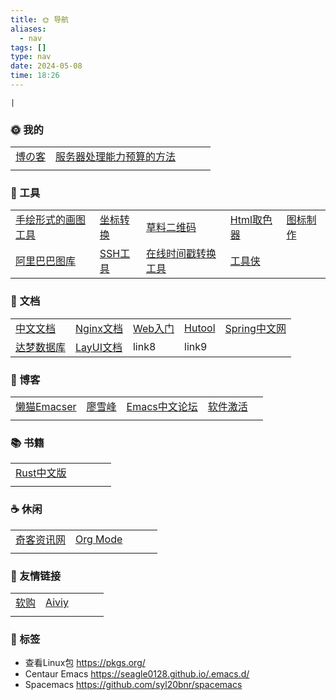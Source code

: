 ```yaml
---
title: 🌞 导航
aliases: 
  - nav
tags: []
type: nav
date: 2024-05-08
time: 18:26
---
```

    |
### 🌞 我的

|       |       |       |       |       |
|-------|-------|-------|-------|-------|
| [博の客](https://kylinBachelor.github.io) | [服务器处理能力预算的方法](https://www.cnblogs.com/ngd-mzl/p/16903919.html) |  |  |  |
|  |  |  |  |   |


### 🔨 工具

|       |       |       |       |       |
|-------|-------|-------|-------|-------|
| [手绘形式的画图工具](https://excalidraw.com/) | [坐标转换](https://tool.lu/coordinate/) | [草料二维码](https://cli.im/) | [Html取色器](https://m.runoob.com/tags/html-colorpicker.html) | [图标制作](https://www.bitbug.net/) |
| [阿里巴巴图库](https://www.iconfont.cn/) | [SSH工具](https://mobaxterm.mobatek.net/download.html) | [在线时间戳转换工具](https://www.beijing-time.org/shijianchuo/) | [工具侠](http://tool.6zkx.com/Tools/Certificate/CertNumMakeUp) |       |


### 📑 文档
|       |       |       |       |       |
|-------|-------|-------|-------|-------|
| [中文文档](https://cntofu.com/) | [Nginx文档](https://blog.redis.com.cn/doc/) | [Web入门](https://developer.mozilla.org/zh-CN/docs/Learn/Getting_started_with_the_web) | [Hutool](https://www.hutool.cn/) | [Spring中文网](https://springdoc.cn/) |
| [达梦数据库](https://eco.dameng.com/document/dm/zh-cn/faq/) | [LayUI文档](https://lln.kim/layui/doc/) | link8 | link9 |       |

### 🍺 博客

|       |       |       |       |       |
|-------|-------|-------|-------|-------|
| [懒猫Emacser](https://manateelazycat.github.io/) | [廖雪峰](https://www.liaoxuefeng.com/) | [Emacs中文论坛](https://emacs-china.org/) | [软件激活](https://www.exception.site/) |  |
|  |  |  |  |       |

### 📚 书籍
|       |       |       |       |       |
|-------|-------|-------|-------|-------|
| [Rust中文版](https://rust.bootcss.com/)  |  |  |  |  |
|  |  |  |  |       |

### ☕️ 休闲
|       |       |       |       |       |
|-------|-------|-------|-------|-------|
| [奇客资讯网](https://www.solidot.org/)  | [Org Mode](https://blog.csdn.net/u010994434/article/details/113647518) |  |  |  |
|  |  |  |  |       |
### 🧲 友情链接
|       |       |       |       |       |
|-------|-------|-------|-------|-------|
| [软购](https://apsgo.com/store/product/windows-11?id=703) | [Aiviy](https://www.aiviy.com/item/workstations) |  |  |  |
|  |  |  |  |       |

### 🔖 标签

- 查看Linux包    https://pkgs.org/
- Centaur Emacs  https://seagle0128.github.io/.emacs.d/
- Spacemacs     https://github.com/syl20bnr/spacemacs
